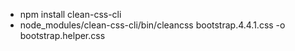 
- npm install clean-css-cli
- node_modules/clean-css-cli/bin/cleancss bootstrap.4.4.1.css -o bootstrap.helper.css
